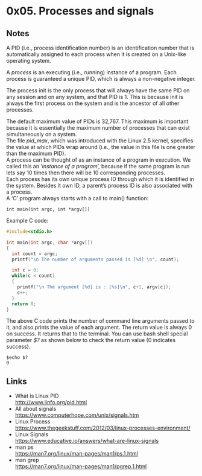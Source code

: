 # 0x05. Processes and signals
## Notes
	
A PID (i.e., process identification number) is an identification number that is automatically assigned to each process when it is created on a Unix-like operating system.

A *process* is an executing (i.e., running) instance of a program. Each process is guaranteed a unique PID, which is always a non-negative integer.

The process init is the only process that will always have the same PID on any session and on any system, and that PID is 1. This is because init is always the first process on the system and is the ancestor of all other processes. 
	
The default maximum value of PIDs is 32,767. This maximum is important because it is essentially the maximum number of processes that can exist simultaneously on a system.   
The file *pid_max*, which was introduced with the Linux 2.5 kernel, specifies the value at which PIDs wrap around (i.e., the value in this file is one greater than the maximum PID).   
A process can be thought of as an instance of a program in execution. We called this an ‘*instance of a program*’, because if the same program is run lets say 10 times then there will be 10 corresponding processes.   
Each process has its own unique process ID through which it is identified in the system. Besides it own ID, a parent’s process ID is also associated with a process.  
A ‘C’ program always starts with a call to main() function:  

    int main(int argc, int *argv[])

Example C code: 

```c
#include<stdio.h>

int main(int argc, char *argv[])
{
  int count = argc;
  printf("\n The number of arguments passed is [%d] \n", count);

  int c = 0;
  while(c < count)
  {
    printf("\n The argument [%d] is : [%s]\n", c+1, argv[c]);
    c++;
  }
  return 0;
}
```
The above C code prints the number of command line arguments passed to it, and also prints the value of each argument. The return value is always 0 on success. It returns that to the terminal. You can use bash shell special parameter *$?* as shown below to check the return value (0 indicates success).

    $echo $?
    0
## Links
+ What is Linux PID  
http://www.linfo.org/pid.html  
+ All about signals  
https://www.computerhope.com/unix/signals.htm  
+ Linux Process  
https://www.thegeekstuff.com/2012/03/linux-processes-environment/   
+ Linux Signals  
https://www.educative.io/answers/what-are-linux-signals   
+ man ps   
https://man7.org/linux/man-pages/man1/ps.1.html   
+ man grep   
https://man7.org/linux/man-pages/man1/pgrep.1.html   
